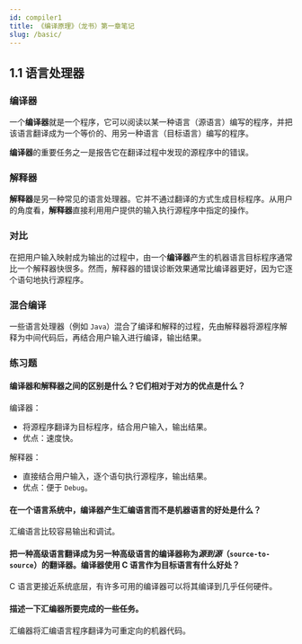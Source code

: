 ```yaml
---
id: compiler1
title: 《编译原理》（龙书）第一章笔记
slug: /basic/
---
```


## 1.1 语言处理器

### 编译器

一个**编译器**就是一个程序，它可以阅读以某一种语言（源语言）编写的程序，并把该语言翻译成为一个等价的、用另一种语言（目标语言）编写的程序。

**编译器**的重要任务之一是报告它在翻译过程中发现的源程序中的错误。

### 解释器

**解释器**是另一种常见的语言处理器。它并不通过翻译的方式生成目标程序。从用户的角度看，**解释器**直接利用用户提供的输入执行源程序中指定的操作。

### 对比

在把用户输入映射成为输出的过程中，由一个**编译器**产生的机器语言目标程序通常比一个解释器快很多。然而，解释器的错误诊断效果通常比编译器更好，因为它逐个语句地执行源程序。

### 混合编译

一些语言处理器（例如 `Java`）混合了编译和解释的过程，先由解释器将源程序解释为中间代码后，再结合用户输入进行编译，输出结果。

### 练习题

#### 编译器和解释器之间的区别是什么？它们相对于对方的优点是什么？

编译器：

- 将源程序翻译为目标程序，结合用户输入，输出结果。
- 优点：速度快。

解释器：

- 直接结合用户输入，逐个语句执行源程序，输出结果。
- 优点：便于 `Debug`。

#### 在一个语言系统中，编译器产生汇编语言而不是机器语言的好处是什么？

汇编语言比较容易输出和调试。

#### 把一种高级语言翻译成为另一种高级语言的编译器称为*源到源*（`source-to-source`）的翻译器。编译器使用 C 语言作为目标语言有什么好处？

C 语言更接近系统底层，有许多可用的编译器可以将其编译到几乎任何硬件。

#### 描述一下汇编器所要完成的一些任务。

汇编器将汇编语言程序翻译为可重定向的机器代码。
